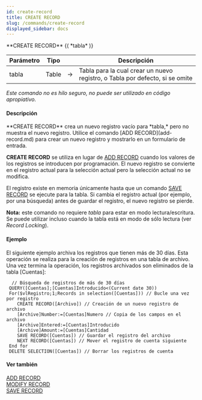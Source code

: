 ```yaml
---
id: create-record
title: CREATE RECORD
slug: /commands/create-record
displayed_sidebar: docs
---
```


<!--REF #_command_.CREATE RECORD.Syntax-->**CREATE RECORD** {( *tabla* )}<!-- END REF-->
<!--REF #_command_.CREATE RECORD.Params-->
| Parámetro | Tipo |  | Descripción |
| --- | --- | --- | --- |
| tabla | Table | &#8594;  | Tabla para la cual crear un nuevo registro, o Tabla por defecto, si se omite |

<!-- END REF-->

*Este comando no es hilo seguro, no puede ser utilizado en código apropiativo.*


#### Descripción 

<!--REF #_command_.CREATE RECORD.Summary-->**CREATE RECORD** crea un nuevo registro vacío para *tabla,* pero no muestra el nuevo registro.<!-- END REF--> Utilice el comando [ADD RECORD](add-record.md) para crear un nuevo registro y mostrarlo en un formulario de entrada. 

**CREATE RECORD** se utiliza en lugar de [ADD RECORD](add-record.md) cuando los valores de los registros se introducen por programación. El nuevo registro se convierte en el registro actual para la selección actual pero la selección actual no se modifica. 

El registro existe en memoria únicamente hasta que un comando [SAVE RECORD](save-record.md) se ejecute para la tabla. Si cambia el registro actual (por ejemplo, por una búsqueda) antes de guardar el registro, el nuevo registro se pierde.

**Nota:** este comando no requiere *tabla* para estar en modo lectura/escritura. Se puede utilizar incluso cuando la tabla está en modo de sólo lectura (ver *Record Locking*). 

#### Ejemplo 

El siguiente ejemplo archiva los registros que tienen más de 30 días. Esta operación se realiza para la creación de registros en una tabla de archivo. Una vez termina la operación, los registros archivados son eliminados de la tabla \[Cuentas\]:

```4d
  // Búsqueda de registros de más de 30 días
 QUERY([Cuentas];[Cuentas]Introducido<(Current date 30))
 For($vlRegistro;1;Records in selection([Cuentas])) // Bucle una vez por registro
    CREATE RECORD([Archivo]) // Creación de un nuevo registro de archivo
    [Archive]Number:=[Cuentas]Numero // Copia de los campos en el archivo
    [Archive]Entered:=[Cuentas]Introducido
    [Archive]Amount:=[Cuentas]Cantidad
    SAVE RECORD([Cuentas]) // Guardar el registro del archivo
    NEXT RECORD([Cuentas]) // Mover el registro de cuenta siguiente
 End for
 DELETE SELECTION([Cuentas]) // Borrar los registros de cuenta
```

#### Ver también 

[ADD RECORD](add-record.md)  
[MODIFY RECORD](modify-record.md)  
[SAVE RECORD](save-record.md)  